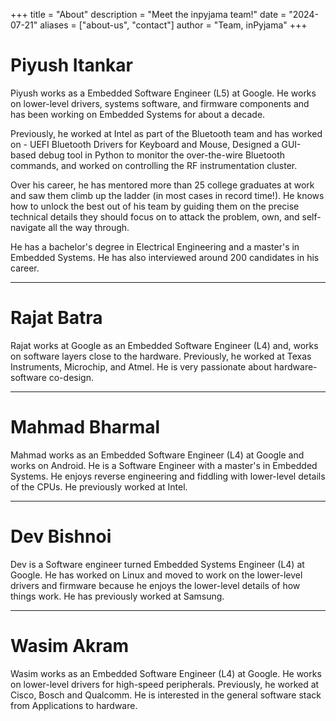 +++
title = "About"
description = "Meet the inpyjama team!"
date = "2024-07-21"
aliases = ["about-us", "contact"]
author = "Team, inPyjama"
+++

# Piyush Itankar

Piyush works as a Embedded Software Engineer (L5) at Google. He works on lower-level drivers, systems software, and firmware components and has been working on Embedded Systems for about a decade.

Previously, he worked at Intel as part of the Bluetooth team and has worked on - UEFI Bluetooth Drivers for Keyboard and Mouse, Designed a GUI-based debug tool in Python to monitor the over-the-wire Bluetooth commands, and worked on controlling the RF instrumentation cluster.

Over his career, he has mentored more than 25 college graduates at work and saw them climb up the ladder (in most cases in record time!). He knows how to unlock the best out of his team by guiding them on the precise technical details they should focus on to attack the problem, own, and self-navigate all the way through.

He has a bachelor's degree in Electrical Engineering and a master's in Embedded Systems. He has also interviewed around 200 candidates in his career.

---

# Rajat Batra

Rajat works at Google as an Embedded Software Engineer (L4) and, works on software layers close to the hardware. Previously, he worked at Texas Instruments, Microchip, and Atmel. He is very passionate about hardware-software co-design.

---

# Mahmad Bharmal

Mahmad works as an Embedded Software Engineer (L4) at Google and works on Android. He is a Software Engineer with a master's in Embedded Systems. He enjoys reverse engineering and fiddling with lower-level details of the CPUs. He previously worked at Intel.

---

# Dev Bishnoi

Dev is a Software engineer turned Embedded Systems Engineer (L4) at Google. He has worked on Linux and moved to work on the lower-level drivers and firmware because he enjoys the lower-level details of how things work. He has previously worked at Samsung.

---

# Wasim Akram

Wasim works as an Embedded Software Engineer (L4) at Google. He works on lower-level drivers for high-speed peripherals. Previously, he worked at Cisco, Bosch and Qualcomm. He is interested in the general software stack from Applications to hardware.

